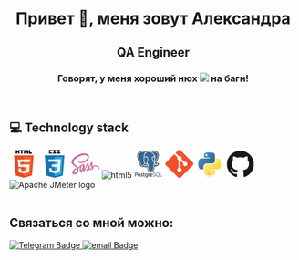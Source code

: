 <h1 align="center">Привет 👋, меня зовут Александра</h1>


<h2 align="center">QA Engineer</h2>

<h3 align="center">Говорят, у меня хороший нюх 
  <img src="https://github.githubassets.com/images/icons/emoji/unicode/1f436.png" width="30" height="auto">
на баги!</h3><br>


<h2> <g-emoji class="g-emoji" alias="computer" fallback-src="https://github.githubassets.com/images/icons/emoji/unicode/1f4bb.png">💻</g-emoji>
 Technology stack</h2>

<div id="logos">
 <img src="https://raw.githubusercontent.com/devicons/devicon/master/icons/html5/html5-original-wordmark.svg" alt="Html5" width="50" height="50" style="max-width: 100%;">
 <img src="https://raw.githubusercontent.com/devicons/devicon/master/icons/css3/css3-original-wordmark.svg" alt="Css" width="50" height="50" style="max-width: 100%;">
 <img src="https://raw.githubusercontent.com/devicons/devicon/master/icons/sass/sass-original.svg" alt="sass" width="50" height="50" style="max-width: 100%;"> 
 <img src="https://camo.githubusercontent.com/93b32389bf746009ca2370de7fe06c3b5146f4c99d99df65994f9ced0ba41685/68747470733a2f2f7777772e766563746f726c6f676f2e7a6f6e652f6c6f676f732f676574706f73746d616e2f676574706f73746d616e2d69636f6e2e737667" alt="html5" width="50" height="50" style="max-width: 100%;">
 <img src="https://raw.githubusercontent.com/devicons/devicon/master/icons/postgresql/postgresql-original-wordmark.svg" alt="Postgresql" width="50" height="50" style="max-width: 100%;">
 <img src="https://github.com/devicons/devicon/blob/master/icons/git/git-original.svg" title="Git" alt="Git" width="50" height="50">
 <img src="https://github.com/devicons/devicon/blob/master/icons/python/python-original.svg" title="Python" alt="Python" width="50" height="50">
 <img src="https://github.com/devicons/devicon/blob/master/icons/github/github-original.svg" title="Github" alt="Github" width="50" height="50">
 <img src="https://camo.githubusercontent.com/752dabc7ca2275ee7a079fa24433ff2c6307eb4cddc541dfed60749f62772b41/68747470733a2f2f6a6d657465722e6170616368652e6f72672f696d616765732f6c6f676f2e737667" alt="Apache JMeter logo" data-canonical-src="https://jmeter.apache.org/images/logo.svg" width="auto" height="45"> 
</div>
<br>

<h2>Связаться со мной можно:</h2>

<div id="badges">
  <a href="https://t.me/aleks_barsss">
    <img src="https://img.shields.io/badge/Telegram-blue?style=for-the-badge&logo=telegram&logoColor=white" alt="Telegram Badge"/>
  </a>
  <a href="mailto:shlippenbah@mail.ru">
    <img src="https://img.shields.io/badge/shlippenbah@mail.ru-orange?style=for-the-badge&logoColor=white" alt="email Badge"/>
  </a>
 </div> 
